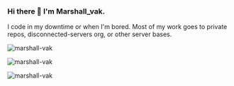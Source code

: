 ### Hi there 👋 I'm Marshall_vak.
I code in my downtime or when I'm bored. Most of my work goes to private repos, disconnected-servers org, or other server bases.

<p><img align="center" src="https://github-readme-stats.vercel.app/api?username=Marshall-vak&show_icons=true&theme=tokyonight" alt="marshall-vak" /></p><p><img align="center" src="https://github-readme-streak-stats.herokuapp.com/?user=marshall-vak&theme=tokyonight" alt="marshall-vak" /></p>
<p><img align="center" src="https://github-readme-stats.vercel.app/api/top-langs/?username=Marshall-vak&layout=compact&theme=tokyonight" alt="marshall-vak" /></p>

<!--
**Marshall-vak/Marshall-vak** is a ✨ _special_ ✨ repository because its `README.md` (this file) appears on your GitHub profile.

Here are some ideas to get you started:

- 🔭 I’m currently working on ...
- 🌱 I’m currently learning ...
- 👯 I’m looking to collaborate on ...
- 🤔 I’m looking for help with ...
- 💬 Ask me about ...
- 📫 How to reach me: ...
- 😄 Pronouns: ...
- ⚡ Fun fact: ...
-->
